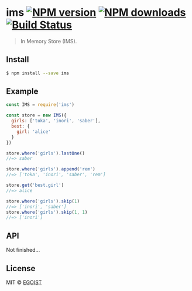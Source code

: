 # ims [![NPM version](https://img.shields.io/npm/v/ims.svg)](https://npmjs.com/package/ims) [![NPM downloads](https://img.shields.io/npm/dm/ims.svg)](https://npmjs.com/package/ims) [![Build Status](https://img.shields.io/circleci/project/egoist/ims/master.svg)](https://circleci.com/gh/egoist/ims)

> In Memory Store (IMS).

## Install

```bash
$ npm install --save ims
```

## Example

```js
const IMS = require('ims')

const store = new IMS({
  girls: ['toka', 'inori', 'saber'],
  best: {
    girl: 'alice'
  }
})

store.where('girls').lastOne()
//=> saber

store.where('girls').append('rem')
//=> ['toka', 'inori', 'saber', 'rem']

store.get('best.girl')
//=> alice

store.where('girls').skip(1)
//=> ['inori', 'saber']
store.where('girls').skip(1, 1)
//=> ['inori']
```

## API

Not finished...

## License

MIT © [EGOIST](https://github.com/egoist)
